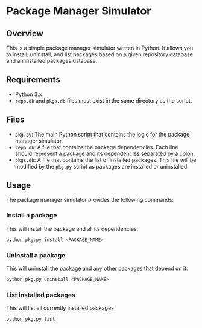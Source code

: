# Package Manager Simulator 
## Overview

This is a simple package manager simulator written in Python. It allows you to install, uninstall, and list packages based on a given repository database and an installed packages database.

## Requirements

- Python 3.x
- `repo.db` and `pkgs.db` files must exist in the same directory as the script.

## Files

- `pkg.py`: The main Python script that contains the logic for the package manager simulator.
- `repo.db`: A file that contains the package dependencies. Each line should represent a package and its dependencies separated by a colon.
- `pkgs.db`: A file that contains the list of installed packages. This file will be modified by the `pkg.py` script as packages are installed or uninstalled.

## Usage

The package manager simulator provides the following commands:

### Install a package

This will install the package and all its dependencies.
```bash
python pkg.py install <PACKAGE_NAME>
```

### Uninstall a package
This will uninstall the package and any other packages that depend on it.
```bash
python pkg.py uninstall <PACKAGE_NAME>
```

### List installed packages
This will list all currently installed packages
```bash
python pkg.py list
```
